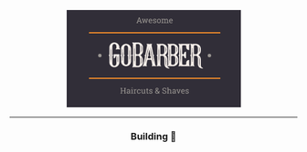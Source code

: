 <div align="center" >

<!-- ![alt](./src/assets/sign-in-background.png) -->

![GoBarber Logo](https://github.com/victorradael/GoBarber/blob/master/gobarber_web/src/assets/logoDark.png)

---

### Building 🔨

</div>
